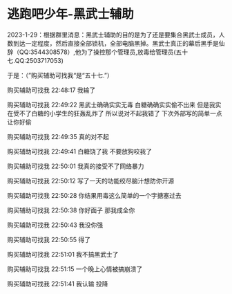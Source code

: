 # 逃跑吧少年-黑武士辅助
2023-1-29：根据群里消息：黑武士辅助的目的是为了还是要集合黑武士成员，人数到达一定程度，然后直接全部锁机，全部电脑黑掉。黑武士真正的幕后黑手是仙辞（QQ:3544308578）,他为了操控那个管理员,放毒给管理员(五十七.QQ:2503717053)

于是：（”购买辅助可找我“是“五十七.”）

购买辅助可找我 22:48:17
我输了

购买辅助可找我 22:49:22
黑武士确确实实无毒 白糖确确实实偷不出来 但是我实在受不了白糖的小学生的狂轰乱炸了 所以说对不起我错了 下次外部写的简单一点让你好偷

购买辅助可找我 22:49:35
真的对不起

购买辅助可找我 22:49:41
白糖饶了我 不要放狗咬我了

购买辅助可找我 22:50:01
我真的接受不了网络暴力

购买辅助可找我 22:50:12
写了一天的功能绞尽脑汁想防你开源

购买辅助可找我 22:50:28
你结果用毒这么简单的一个字搪塞过去

购买辅助可找我 22:50:38
你好面子 那我成全你

购买辅助可找我 22:50:43
我没你强

购买辅助可找我 22:50:55
得了

购买辅助可找我 22:51:01
我不搞黑武士了

购买辅助可找我 22:51:15
一个晚上心情被搞崩溃了

购买辅助可找我 22:51:41
我认输 投降

